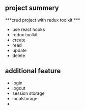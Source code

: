 ## project summery
  ***crud project with redux toolkit ***
  - use react hooks 
  - redux toolkit
  - create
  - read
  - update
  - delete
  ## additional feature
  - login 
  - logout
  - session storage
  - localstorage
- 
